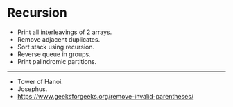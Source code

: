 # Recursion

- Print all interleavings of 2 arrays.
- Remove adjacent duplicates.
- Sort stack using recursion.
- Reverse queue in groups.
- Print palindromic partitions.


--------------------------------------------------------------------------------

- Tower of Hanoi.
- Josephus.
- https://www.geeksforgeeks.org/remove-invalid-parentheses/
